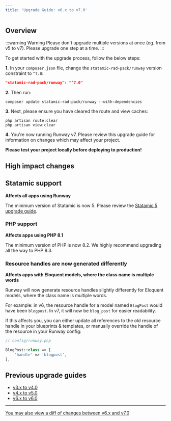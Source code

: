 ```yaml
---
title: 'Upgrade Guide: v6.x to v7.0'
---
```


## Overview

:::warning Warning
Please don't upgrade multiple versions at once (eg. from v5 to v7). Please upgrade one step at a time.
:::

To get started with the upgrade process, follow the below steps:

**1.** In your `composer.json` file, change the `statamic-rad-pack/runway` version constraint to `^7.0`:

```json
"statamic-rad-pack/runway": "^7.0"
```

**2.** Then run:

```
composer update statamic-rad-pack/runway --with-dependencies
```

**3.** Next, please ensure you have cleared the route and view caches:

```
php artisan route:clear
php artisan view:clear
```

**4.** You're now running Runway v7. Please review this upgrade guide for information on changes which may affect your project.

**Please test your project locally before deploying to production!**

## High impact changes

## Statamic support
**Affects all apps using Runway**

The minimum version of Statamic is now 5. Please review the [Statamic 5 upgrade guide](https://statamic.dev/upgrade-guide/4-0-to-5-0).

### PHP support
**Affects apps using PHP 8.1**

The minimum version of PHP is now 8.2. We highly recommend upgrading all the way to PHP 8.3.

### Resource handles are now generated differently
**Affects apps with Eloquent models, where the class name is multiple words**

Runway will now generate resource handles slightly differently for Eloquent models, where the class name is multiple words.

For example: in v6, the resource handle for a model named `BlogPost` would have been `blogpost`. In v7, it will now be `blog_post` for easier readability.

If this affects you, you can either update all references to the old resource handle in your blueprints & templates, or manually override the handle of the resource in your Runway config:

```php
// config/runway.php

BlogPost::class => [
    'handle' => 'blogpost',
],
```

## Previous upgrade guides

-   [v3.x to v4.0](/upgrade-guides/v3-x-to-v4-0)
-   [v4.x to v5.0](/upgrade-guides/v4-x-to-v5-0)
-   [v6.x to v6.0](/upgrade-guides/v5-x-to-v6-0)

---

[You may also view a diff of changes between v6.x and v7.0](https://github.com/statamic-rad-pack/runway/compare/6.x...7.x)
